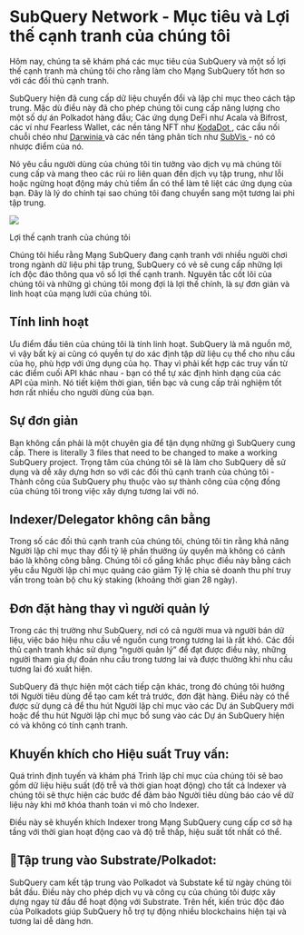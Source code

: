 # SubQuery Network - Mục tiêu và Lợi thế cạnh tranh của chúng tôi

Hôm nay, chúng ta sẽ khám phá các mục tiêu của SubQuery và một số lợi thế cạnh tranh mà chúng tôi cho rằng làm cho Mạng SubQuery tốt hơn so với các đối thủ cạnh tranh.

SubQuery hiện đã cung cấp dữ liệu chuyển đổi và lập chỉ mục theo cách tập trung. Mặc dù điều này đã cho phép chúng tôi cung cấp năng lượng cho một số dự án Polkadot hàng đầu; Các ứng dụng DeFi như Acala và Bifrost, các ví như Fearless Wallet, các nền tảng NFT như [ KodaDot ](https://kodadot.xyz/), các cầu nối chuỗi chéo như [ Darwinia ](https://explorer.subquery.network/subquery/darwinia-network/darwinia) và các nền tảng phân tích như [ SubVis ](https://subvis.io/) - nó có nhược điểm của nó.

Nó yêu cầu người dùng của chúng tôi tin tưởng vào dịch vụ mà chúng tôi cung cấp và mang theo các rủi ro liên quan đến dịch vụ tập trung, như lỗi hoặc ngừng hoạt động máy chủ tiềm ẩn có thể làm tê liệt các ứng dụng của bạn. Đây là lý do chính tại sao chúng tôi đang chuyển sang một tương lai phi tập trung.

![](https://miro.medium.com/max/868/1*CPksnN9_jyMGQ0sSbiJvDQ.png)

Lợi thế cạnh tranh của chúng tôi

Chúng tôi hiểu rằng Mạng SubQuery đang cạnh tranh với nhiều người chơi trong ngành dữ liệu phi tập trung, SubQuery có vẻ sẽ cung cấp những lợi ích độc đáo thông qua vô số lợi thế cạnh tranh. Nguyên tắc cốt lõi của chúng tôi và những gì chúng tôi mong đợi là lợi thế chính, là sự đơn giản và linh hoạt của mạng lưới của chúng tôi.

## Tính linh hoạt

Ưu điểm đầu tiên của chúng tôi là tính linh hoạt. SubQuery là mã nguồn mở, vì vậy bất kỳ ai cũng có quyền tự do xác định tập dữ liệu cụ thể cho nhu cầu của họ, phù hợp với ứng dụng của họ. Thay vì phải kết hợp các truy vấn từ các điểm cuối API khác nhau - bạn có thể tự xác định hình dạng của các API của mình. Nó tiết kiệm thời gian, tiền bạc và cung cấp trải nghiệm tốt hơn rất nhiều cho người dùng của bạn.

## Sự đơn giản

Bạn không cần phải là một chuyên gia để tận dụng những gì SubQuery cung cấp. There is literally 3 files that need to be changed to make a working SubQuery project. Trọng tâm của chúng tôi sẽ là làm cho SubQuery dễ sử dụng và dễ xây dựng hơn so với các đối thủ cạnh tranh của chúng tôi - Thành công của SubQuery phụ thuộc vào sự thành công của cộng đồng của chúng tôi trong việc xây dựng tương lai với nó.

## Indexer/Delegator không cân bằng

Trong số các đối thủ cạnh tranh của chúng tôi, chúng tôi tin rằng khả năng Người lập chỉ mục thay đổi tỷ lệ phần thưởng ủy quyền mà không có cảnh báo là không công bằng. Chúng tôi cố gắng khắc phục điều này bằng cách yêu cầu Người lập chỉ mục quảng cáo giảm Tỷ lệ chia sẻ doanh thu phí truy vấn trong toàn bộ chu kỳ staking (khoảng thời gian 28 ngày).

## Đơn đặt hàng thay vì người quản lý

Trong các thị trường như SubQuery, nơi có cả người mua và người bán dữ liệu, việc báo hiệu nhu cầu về nguồn cung trong tương lai là rất khó. Các đối thủ cạnh tranh khác sử dụng “người quản lý” để đạt được điều này, những người tham gia dự đoán nhu cầu trong tương lai và được thưởng khi nhu cầu tương lai đó xuất hiện.

SubQuery đã thực hiện một cách tiếp cận khác, trong đó chúng tôi hướng tới Người tiêu dùng để tạo cam kết trả trước, đơn đặt hàng. Điều này có thể được sử dụng cả để thu hút Người lập chỉ mục vào các Dự án SubQuery mới hoặc để thu hút Người lập chỉ mục bổ sung vào các Dự án SubQuery hiện có và không có tính cạnh tranh.

## Khuyến khích cho Hiệu suất Truy vấn:

Quá trình định tuyến và khám phá Trình lập chỉ mục của chúng tôi sẽ bao gồm dữ liệu hiệu suất (độ trễ và thời gian hoạt động) cho tất cả Indexer và chúng tôi sẽ thực hiện các bước để đảm bảo Người tiêu dùng báo cáo về dữ liệu này khi mở khóa thanh toán vi mô cho Indexer.

Điều này sẽ khuyến khích Indexer trong Mạng SubQuery cung cấp cơ sở hạ tầng với thời gian hoạt động cao và độ trễ thấp, hiệu suất tốt nhất có thể.

## Tập trung vào Substrate/Polkadot:

SubQuery cam kết tập trung vào Polkadot và Substate kể từ ngày chúng tôi bắt đầu. Điều này cho phép dịch vụ và công cụ của chúng tôi được xây dựng ngay từ đầu để hoạt động với Substrate. Trên hết, kiến ​​trúc độc đáo của Polkadots giúp SubQuery hỗ trợ tự động nhiều blockchains hiện tại và tương lai dễ dàng hơn.